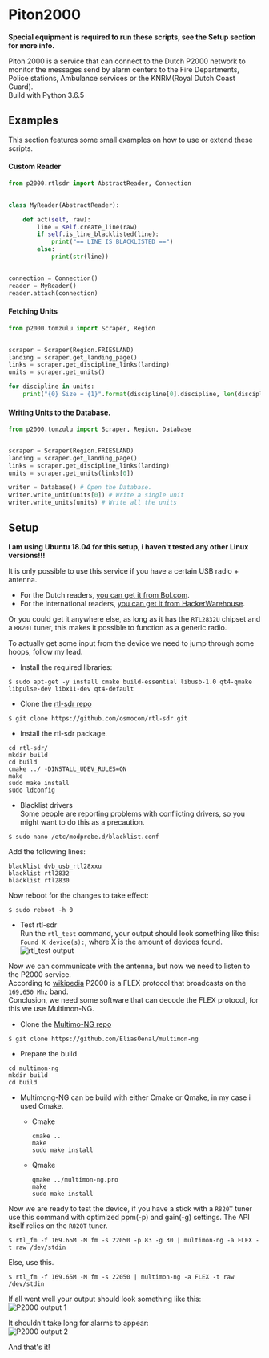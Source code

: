 # Piton2000

**Special equipment is required to run these scripts, see the Setup section for more info.**

Piton 2000 is a service that can connect to the Dutch P2000 network to monitor the messages send by alarm centers to the Fire Departments, Police stations, Ambulance services or the KNRM(Royal Dutch Coast Guard).  
Build with Python 3.6.5

## Examples
This section features some small examples on how to use or extend these scripts.

#### Custom Reader
```python
from p2000.rtlsdr import AbstractReader, Connection


class MyReader(AbstractReader):

    def act(self, raw):
        line = self.create_line(raw)
        if self.is_line_blacklisted(line):
            print("== LINE IS BLACKLISTED ==")
        else:
            print(str(line))


connection = Connection()
reader = MyReader()
reader.attach(connection)
```

#### Fetching Units
```python
from p2000.tomzulu import Scraper, Region


scraper = Scraper(Region.FRIESLAND)
landing = scraper.get_landing_page()
links = scraper.get_discipline_links(landing)
units = scraper.get_units()

for discipline in units:
    print("{0} Size = {1}".format(discipline[0].discipline, len(discipline)))
```

#### Writing Units to the Database.
```python
from p2000.tomzulu import Scraper, Region, Database


scraper = Scraper(Region.FRIESLAND)
landing = scraper.get_landing_page()
links = scraper.get_discipline_links(landing)
units = scraper.get_units(links[0])

writer = Database() # Open the Database.
writer.write_unit(units[0]) # Write a single unit
writer.write_units(units) # Write all the units
```

## Setup
**I am using Ubuntu 18.04 for this setup, i haven't tested any other Linux versions!!!**

It is only possible to use this service if you have a certain USB radio + antenna.  
- For the Dutch readers, [you can get it from  Bol.com][1].  
- For the international readers, [you can get it from  HackerWarehouse][2].  

Or you could get it anywhere else, as long as it has the `RTL2832U` chipset and a `R820T` tuner, this makes it possible to function as a generic radio.  

To actually get some input from the device we need to jump through some hoops, follow my lead.  

- Install the required libraries:
```console
$ sudo apt-get -y install cmake build-essential libusb-1.0 qt4-qmake libpulse-dev libx11-dev qt4-default
```
- Clone the [rtl-sdr repo][3]
```console
$ git clone https://github.com/osmocom/rtl-sdr.git
```

- Install the rtl-sdr package.
```console
cd rtl-sdr/
mkdir build
cd build
cmake ../ -DINSTALL_UDEV_RULES=ON
make
sudo make install
sudo ldconfig
```

- Blacklist drivers  
Some people are reporting problems with conflicting drivers, so you might want to do this as a precaution.  
```console
$ sudo nano /etc/modprobe.d/blacklist.conf
```
Add the following lines:
```console
blacklist dvb_usb_rtl28xxu
blacklist rtl2832
blacklist rtl2830
```
Now reboot for the changes to take effect:
```console
$ sudo reboot -h 0
```

- Test rtl-sdr  
Run the `rtl_test` command, your output should look something like this:  
`Found X device(s):`, where X is the amount of devices found.
![rtl_test output][4]


Now we can communicate with the antenna, but now we need to listen to the P2000 service.  
According to [wikipedia][5] P2000 is a FLEX protocol that broadcasts on the `169,650 Mhz` band.  
Conclusion, we need some software that can decode the FLEX protocol, for this we use Multimon-NG.  

- Clone the [Multimo-NG repo][6]
```console
$ git clone https://github.com/EliasOenal/multimon-ng
```

- Prepare the build
```console
cd multimon-ng
mkdir build
cd build
```
- Multimong-NG can be build with either Cmake or Qmake, in my case i used Cmake.

  - Cmake
    ```console
    cmake ..
    make
    sudo make install
    ```
  - Qmake
    ```console
    qmake ../multimon-ng.pro
    make
    sudo make install
    ```

Now we are ready to test the device, if you have a stick with a `R820T` tuner use this command with optimized ppm(-p) and gain(-g) settings. The API itself relies on the `R820T` tuner.
```console
$ rtl_fm -f 169.65M -M fm -s 22050 -p 83 -g 30 | multimon-ng -a FLEX -t raw /dev/stdin
```
Else, use this.
```console
$ rtl_fm -f 169.65M -M fm -s 22050 | multimon-ng -a FLEX -t raw /dev/stdin
```

If all went well your output should look something like this:  
![P2000 output 1][7]  

It shouldn't take long for alarms to appear:  
![P2000 output 2][8]

And that's it!






[1]: https://www.bol.com/nl/p/mini-usb-2-0-digitale-dvb-t-tv-stick-ondersteunt-fm-dab-820t2-sdr/9200000077112563/
[2]: https://hackerwarehouse.com/product/rtlsdr/
[3]: https://github.com/osmocom/rtl-sdr
[4]: https://i.imgur.com/CqHmhw3.png
[5]: https://nl.wikipedia.org/wiki/P2000_(netwerk)
[6]: https://github.com/EliasOenal/multimon-ng
[7]: https://i.imgur.com/H7WRYXj.png
[8]: https://i.imgur.com/mg5I2Be.png

